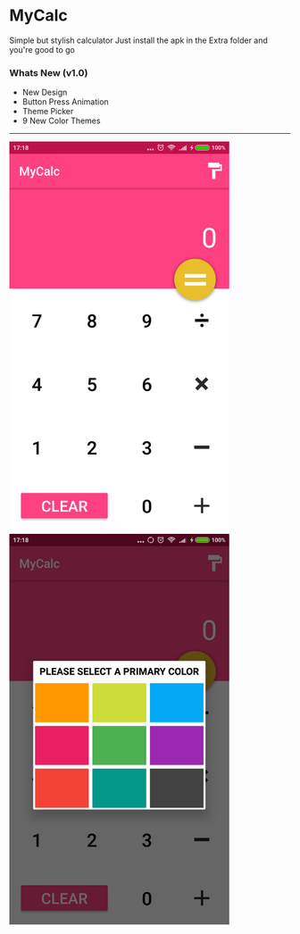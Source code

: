 # MyCalc
Simple but stylish calculator
Just install the apk in the Extra folder and you're good to go

### Whats New (v1.0)
- New Design
- Button Press Animation
- Theme Picker
- 9 New Color Themes
------------
<img src="Extra/Screenshot1.png" height="700"/> <img src="Extra/Screenshot2.png" height="700"/>  

